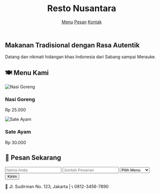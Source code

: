 <!DOCTYPE html>
<html lang="id">
<head>
  <meta charset="UTF-8">
  <meta name="viewport" content="width=device-width, initial-scale=1">
  <title>Resto Nusantara</title>
  <link rel="stylesheet" href="style.css">
</head>
<body>
  <header>
    <h1>Resto Nusantara</h1>
    <nav>
      <a href="#menu">Menu</a>
      <a href="#order">Pesan</a>
      <a href="#contact">Kontak</a>
    </nav>
  </header>

  <section class="hero">
    <h2>Makanan Tradisional dengan Rasa Autentik</h2>
    <p>Datang dan nikmati hidangan khas Indonesia dari Sabang sampai Merauke.</p>
  </section>

  <section id="menu">
    <h2>🍽 Menu Kami</h2>
    <div class="menu-items">
      <div class="item">
        <img src="https://via.placeholder.com/150" alt="Nasi Goreng">
        <h3>Nasi Goreng</h3>
        <p>Rp 25.000</p>
      </div>
      <div class="item">
        <img src="https://via.placeholder.com/150" alt="Sate Ayam">
        <h3>Sate Ayam</h3>
        <p>Rp 30.000</p>
      </div>
    </div>
  </section>

  <section id="order">
    <h2>📝 Pesan Sekarang</h2>
    <form>
      <input type="text" placeholder="Nama Anda" required>
      <input type="number" placeholder="Jumlah Pesanan" required>
      <select required>
        <option disabled selected>Pilih Menu</option>
        <option>Nasi Goreng</option>
        <option>Sate Ayam</option>
      </select>
      <button type="submit">Kirim</button>
    </form>
  </section>

  <footer id="contact">
    <p>📍 Jl. Sudirman No. 123, Jakarta | 📞 0812-3456-7890</p>
  </footer>
</body>
</html>
